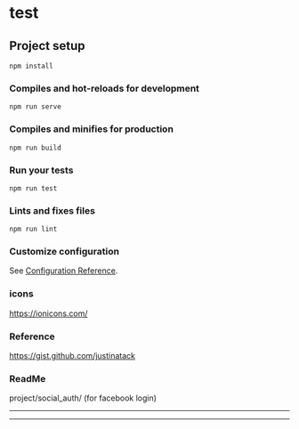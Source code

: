 # test

## Project setup
```
npm install
```

### Compiles and hot-reloads for development
```
npm run serve
```

### Compiles and minifies for production
```
npm run build
```

### Run your tests
```
npm run test
```

### Lints and fixes files
```
npm run lint
```

### Customize configuration
See [Configuration Reference](https://cli.vuejs.org/config/).

### icons
https://ionicons.com/

### Reference
https://gist.github.com/justinatack

### ReadMe
project/social_auth/ (for facebook login)


------------------------------
------------------------------
